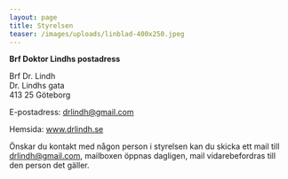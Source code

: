 ```yaml
---
layout: page
title: Styrelsen
teaser: /images/uploads/linblad-400x250.jpeg
---
```

**Brf Doktor Lindhs postadress**

Brf Dr. Lindh\
Dr. Lindhs gata \
413 25 Göteborg

E-postadress: drlindh@gmail.com

Hemsida: www.drlindh.se

Önskar du kontakt med någon person i styrelsen kan du skicka ett mail till [drlindh@gmail.com](drlindh@gmail.com), mailboxen öppnas dagligen, mail vidarebefordras till den person det gäller.
